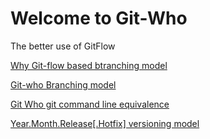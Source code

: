# Welcome to Git-Who
The better use of GitFlow

[Why Git-flow based btranching model](Git+Flow+why.md)

[Git-who Branching model](Git+Who+Branching+Model.md)

[Git Who git command line equivalence](Git+Who+git+command+line+equivalence+reference.md)

[Year.Month.Release\[.Hotfix\] versioning model](Year.Month.Release[.Hotfix]+versioning+model.md)